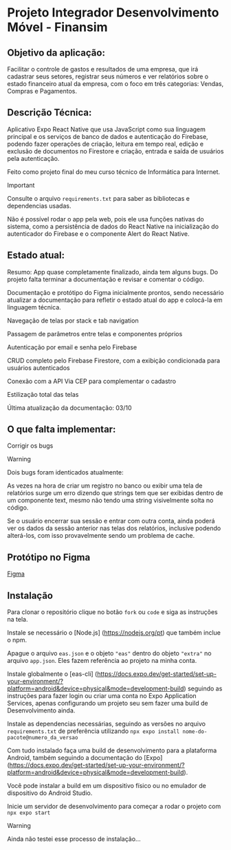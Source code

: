 # Projeto Integrador Desenvolvimento Móvel - Finansim

## Objetivo da aplicação:

Facilitar o controle de gastos e resultados de uma empresa, que irá cadastrar seus setores, registrar seus números e ver relatórios sobre o estado financeiro atual da empresa, com o foco em três categorias: Vendas, Compras e Pagamentos.

## Descrição Técnica:

Aplicativo Expo React Native que usa JavaScript como sua linguagem principal e os serviços de banco de dados e autenticação do Firebase, podendo fazer operações de criação, leitura em tempo real, edição e exclusão de documentos no Firestore e criação, entrada e saída de usuários pela autenticação.

Feito como projeto final do meu curso técnico de Informática para Internet.

>[!IMPORTANT]
> Consulte o arquivo ```requirements.txt``` para saber as bibliotecas e dependencias usadas.
>
> Não é possível rodar o app pela web, pois ele usa funções nativas do sistema, como a persistência de dados do React Native na inicialização do autenticador do Firebase e o componente Alert do React Native.

## Estado atual:

Resumo: App quase completamente finalizado, ainda tem alguns bugs. Do projeto falta terminar a documentação e revisar e comentar o código.

Documentação e protótipo do Figma inicialmente prontos, sendo necessário atualizar a documentação para refletir o estado atual do app e colocá-la em linguagem técnica.

Navegação de telas por stack e tab navigation

Passagem de parâmetros entre telas e componentes próprios

Autenticação por email e senha pelo Firebase

CRUD completo pelo Firebase Firestore, com a exibição condicionada para usuários autenticados

Conexão com a API Via CEP para complementar o cadastro

Estilização total das telas

Última atualização da documentação: 03/10

## O que falta implementar:

Corrigir os bugs

>[!WARNING]
> Dois bugs foram identicados atualmente:
>
> As vezes na hora de criar um registro no banco ou exibir uma tela de relatórios surge um erro dizendo que strings tem que ser exibidas dentro de um componente text, mesmo não tendo uma string visivelmente solta no código.
>
> Se o usuário encerrar sua sessão e entrar com outra conta, ainda poderá ver os dados da sessão anterior nas telas dos relatórios, inclusive podendo alterá-los, com isso provavelmente sendo um problema de cache.

## Protótipo no Figma
[Figma](https://www.figma.com/design/s2pnA0seBIVWfZWlOaJChV/App-de-Finan%C3%A7as?node-id=0-1&t=19tIYorPdagTO9BV-1)

## Instalação

Para clonar o repositório clique no botão ```fork``` ou ```code``` e siga as instruções na tela.

Instale se necessário o [Node.js] (https://nodejs.org/pt) que também inclue o npm.

Apague o arquivo ```eas.json``` e o objeto ```"eas"``` dentro do objeto ```"extra"``` no arquivo ```app.json```. Eles fazem referência ao projeto na minha conta.

Instale globalmente o [eas-cli] (https://docs.expo.dev/get-started/set-up-your-environment/?platform=android&device=physical&mode=development-build) seguindo as instruções para fazer login ou criar uma conta no Expo Application Services, apenas configurando um projeto seu sem fazer uma build de Desenvolvimento ainda.

Instale as dependencias necessárias, seguindo as versões no arquivo ```requirements.txt``` de preferência utilizando ```npx expo install nome-do-pacote@numero_da_versao```

Com tudo instalado faça uma build de desenvolvimento para a plataforma Android, também seguindo a documentação do [Expo] (https://docs.expo.dev/get-started/set-up-your-environment/?platform=android&device=physical&mode=development-build).

Você pode instalar a build em um dispositivo físico ou no emulador de dispositivo do Android Studio.

Inicie um servidor de desenvolvimento para começar a rodar o projeto com ```npx expo start```

>[!WARNING]
>
> Ainda não testei esse processo de instalação...
